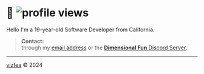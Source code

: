 # 👋 ![profile views](https://komarev.com/ghpvc/?username=viztea)

Hello I'm a 19-year-old Software Developer from California.

> **Contact:**   
> through my <a href="mailto:hi@vzt.gay">email address</a> or the [**Dimensional Fun** Discord Server](https://discord.gg/8R4d8RydT4).

---

[viztea](https://vzt.gay) &copy; 2024
